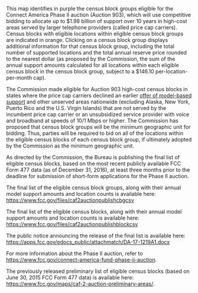 This map identifies in purple the census block groups eligible for the Connect America Phase II auction (Auction 903), which will use competitive bidding to allocate up to $1.98 billion of support over 10 years in high-cost areas served by larger telephone providers (called price cap carriers).  Census blocks with eligible locations within eligible census block groups are indicated in orange.  Clicking on a census block group displays additional information for that census block group, including the total number of supported locations and the total annual reserve price rounded to the nearest dollar (as proposed by the Commission, the sum of the annual support amounts calculated for all locations within each eligible census block in the census block group, subject to a $146.10 per-location-per-month cap). 

The Commission made eligible for Auction 903 high-cost census blocks in states where the price cap carriers declined an earlier [offer of model-based support](https://www.fcc.gov/maps/caf-2-accepted-map/)  and other unserved areas nationwide (excluding Alaska, New York, Puerto Rico and the U.S. Virgin Islands) that are not served by the incumbent price cap carrier or an unsubsidized service provider with voice and broadband at speeds of 10/1 Mbps or higher.  The Commission has proposed that census block groups will be the minimum geographic unit for bidding.  Thus, parties will be required to bid on all of the locations within the eligible census blocks of each census block group, if ultimately adopted by the Commission as the minimum geographic unit. 

As directed by the Commission, the Bureau is publishing the final list of eligible census blocks, based on the most recent publicly available FCC Form 477 data (as of December 31, 2016), at least three months prior to the deadline for submission of short-form applications for the Phase II auction.

The final list of the eligible census block groups, along with their annual model support amounts and location counts is available here: https://www.fcc.gov/files/caf2auctionpublishcbgcsv

The final list of the eligible census blocks, along with their annual model support amounts and location counts is available here: https://www.fcc.gov/files/caf2auctionpublishblockcsv

The public notice announcing the release of the final list is available here: https://apps.fcc.gov/edocs_public/attachmatch/DA-17-1219A1.docx

For more information about the Phase II auction, refer to https://www.fcc.gov/connect-america-fund-phase-ii-auction.

The previously released preliminary list of eligible census blocks (based on June 30, 2015 FCC Form 477 data) is available here: https://www.fcc.gov/maps/caf-2-auction-preliminary-areas/.
